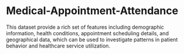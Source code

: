 # Medical-Appointment-Attendance
This dataset provide a rich set of features including demographic information, health conditions, appointment scheduling details, and geographical data, which can be used to investigate patterns in patient behavior and healthcare service utilization.
